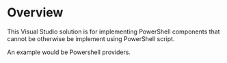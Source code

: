 # Overview

This Visual Studio solution is for implementing PowerShell components that cannot be otherwise be implement using PowerShell script.

An example would be Powershell providers.
